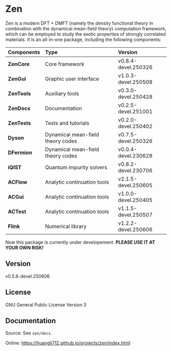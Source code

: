 # Zen

Zen is a modern DFT + DMFT (namely the density functional theory in combination with the dynamical mean-field theory) computation framework, which can be employed to study the exotic properties of strongly correlated materials. It is an all-in-one package, including the following components:

| Components | Type | Version |
| :--------- | :--- | :-------|
| **ZenCore**  | Core framework                    | v0.8.4-devel.250326 |
| **ZenGui**   | Graphic user interface            | v1.0.3-devel.250508 |
| **ZenTools** | Auxiliary tools                   | v0.3.0-devel.250428 |
| **ZenDocs**  | Documentation                     | v0.2.5-devel.251001 |
| **ZenTests** | Tests and tutorials               | v0.2.0-devel.250402 |
| **Dyson**    | Dynamical mean-field theory codes | v0.7.5-devel.250326 |
| **DFermion** | Dynamical mean-field theory codes | v0.0.4-devel.230628 |
| **iQIST**    | Quantum impurity solvers          | v0.8.2-devel.230706 |
| **ACFlow**   | Analytic continuation tools       | v2.1.5-devel.250605 |
| **ACGui**    | Analytic continuation tools       | v1.0.0-devel.250405 |
| **ACTest**   | Analytic continuation tools       | v1.1.5-devel.250507 |
| **Flink**    | Numerical library                 | v1.2.2-devel.250606 |

Now this package is currently under developement. **PLEASE USE IT AT YOUR OWN RISK!**

## Version

v0.5.8-devel.250606

## License

GNU General Public License Version 3

## Documentation

Source: See `zen/docs`.

Online: https://huangli712.github.io/projects/zen/index.html
